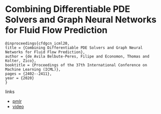 # Combining Differentiable PDE Solvers and Graph Neural Networks for Fluid Flow Prediction

```
@inproceedings{cfdgcn_icml20,
title = {Combining Differentiable PDE Solvers and Graph Neural Networks for Fluid Flow Prediction},
author = {de Avila Belbute-Peres, Filipe and Economon, Thomas and Kolter, Zico},
booktitle = {Proceedings of the 37th International Conference on Machine Learning (ICML)},
pages = {2402--2411},
year = {2020}
}
```

links
- [pmlr](http://proceedings.mlr.press/v119/de-avila-belbute-peres20a.html)
- [video](https://slideslive.com/38928532)

